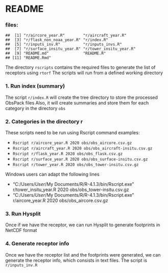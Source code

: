 README
================

### files:

    ##  [1] "r/aircore_year.R"        "r/aircraft_year.R"      
    ##  [3] "r/flask_non_noaa_year.R" "r/index.R"              
    ##  [5] "r/inputs_inv.R"          "r/inputs_invs.R"        
    ##  [7] "r/surface_insitu_year.R" "r/tower_insitu_year.R"  
    ##  [9] "README.md"               "README.R"               
    ## [11] "README.Rmd"

The directory `rscripts` contains the required files to generate the
list of receptors using `rtorf` The scripts will run from a defined
working directory

### 1. Run index (summary)

The script `r/index.R` will create the tree directory to store the
processed ObsPack files Also, it will create summaries and store them
for each category in the directory `obs`

### 2. Categories in the directory r

These scripts need to be run using Rscript command examples:

- `Rscript r/aircore_year.R 2020 obs/obs_aircore.csv.gz`
- `Rscript r/aircraft_year.R 2020 obs/obs_aircraft-insitu.csv.gz`
- `Rscript r/flask_year.R 2020 obs/obs_flask.csv.gz`
- `Rscript r/surface_year.R 2020 obs/obs_surface-insitu.csv.gz`
- `Rscript r/tower_year.R 2020 obs/obs_tower-insitu.csv.gz`

Windows users can adapt the following lines

- “C:/Users/*User*/My Documents/R/R-4.1.3/bin/Rscript.exe”
  r/tower_insitu_year.R 2020 obs/obs_tower-insitu.csv.gz
- “C:/Users/*User*/My Documents/R/R-4.1.3/bin/Rscript.exe”
  r/aircore_year.R 2020 obs/obs_aircore.csv.gz

### 3. Run Hysplit

Once if we have the receptor, we can run Hysplit to generate footprints
in NetCDF format

### 4. Generate receptor info

Once we have the receptor list and the footprints were generated, we can
generate the receptor info, which consists in text files. The script is
`r/inputs_inv.R`
